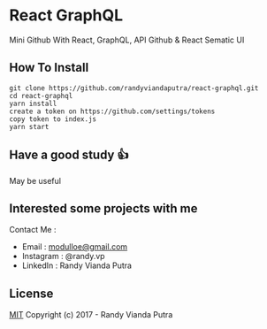 # React GraphQL
Mini Github With React, GraphQL, API Github &amp; React Sematic UI

## How To Install
```
git clone https://github.com/randyviandaputra/react-graphql.git
cd react-graphql
yarn install
create a token on https://github.com/settings/tokens
copy token to index.js
yarn start
```

## Have a good study :+1:
May be useful

## Interested some projects with me
Contact Me :
- Email : modulloe@gmail.com
- Instagram : @randy.vp
- LinkedIn : Randy Vianda Putra

## License
[MIT](http://opensource.org/licenses/MIT)
Copyright (c) 2017 - Randy Vianda Putra
